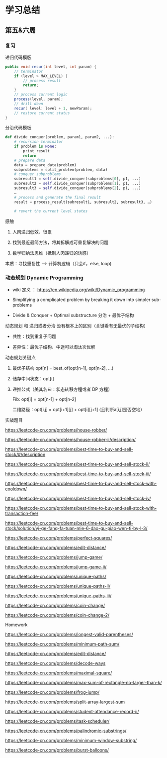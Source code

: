 # 学习总结
## 第五&六周

### 复习

递归代码模版
``` java
public void recur(int level, int param) { 
    // terminator 
    if (level > MAX_LEVEL) { 
        // process result 
        return; 
    } 
    // process current logic 
    process(level, param); 
    // drill down 
    recur( level: level + 1, newParam); 
    // restore current status 
}
```
分治代码模板

```python
def divide_conquer(problem, param1, param2, ...): 
    # recursion terminator 
    if problem is None: 
        print_result 
        return 
    # prepare data 
    data = prepare_data(problem) 
    subproblems = split_problem(problem, data) 
    # conquer subproblems 
    subresult1 = self.divide_conquer(subproblems[0], p1, ...) 
    subresult2 = self.divide_conquer(subproblems[1], p1, ...) 
    subresult3 = self.divide_conquer(subproblems[2], p1, ...) 
    … 
    # process and generate the final result 
    result = process_result(subresult1, subresult2, subresult3, …) 
    
    # revert the current level states
```

感触
1. 人肉递归低效、很累

2. 找到最近最简方法，将其拆解成可重复解决的问题

3. 数学归纳法思维（抵制人肉递归的诱惑）

本质：寻找重复性 —> 计算机逻辑（只会if，else, loop)

### 动态规划 Dynamic Programming

- wiki 定义 ： https://en.wikipedia.org/wiki/Dynamic_programming

- Simplifying a complicated problem by breaking it down into simpler sub-problems

- Divide & Conquer + Optimal substructure 分治 + 最优子结构

动态规划 和 递归或者分治 没有根本上的区别（关键看有无最优的子结构） 

- 共性：找到重复子问题

- 差异性：最优子结构、中途可以淘汰次优解

动态规划关键点
1. 最优子结构 opt[n] = best_of(opt[n-1], opt[n-2], …)

2. 储存中间状态：opt[i]

3. 递推公式（美其名曰：状态转移方程或者 DP 方程） 

    Fib: opt[i] = opt[n-1] + opt[n-2] 

    二维路径：opt[i,j] = opt[i+1][j] + opt[i][j+1] (且判断a[i,j]是否空地）

实战题目

https://leetcode-cn.com/problems/house-robber/ 

https://leetcode-cn.com/problems/house-robber-ii/description/

https://leetcode-cn.com/problems/best-time-to-buy-and-sell-stock/#/description

https://leetcode-cn.com/problems/best-time-to-buy-and-sell-stock-ii/

https://leetcode-cn.com/problems/best-time-to-buy-and-sell-stock-iii/

https://leetcode-cn.com/problems/best-time-to-buy-and-sell-stock-with-cooldown/

https://leetcode-cn.com/problems/best-time-to-buy-and-sell-stock-iv/

https://leetcode-cn.com/problems/best-time-to-buy-and-sell-stock-with-transaction-fee/

https://leetcode-cn.com/problems/best-time-to-buy-and-sell-stock/solution/yi-ge-fang-fa-tuan-mie-6-dao-gu-piao-wen-ti-by-l-3/

https://leetcode-cn.com/problems/perfect-squares/ 

https://leetcode-cn.com/problems/edit-distance/

https://leetcode-cn.com/problems/jump-game/

https://leetcode-cn.com/problems/jump-game-ii/ 

https://leetcode-cn.com/problems/unique-paths/ 

https://leetcode-cn.com/problems/unique-paths-ii/ 

https://leetcode-cn.com/problems/unique-paths-iii/ 

https://leetcode-cn.com/problems/coin-change/

https://leetcode-cn.com/problems/coin-change-2/
    
Homework

https://leetcode-cn.com/problems/longest-valid-parentheses/

https://leetcode-cn.com/problems/minimum-path-sum/

https://leetcode-cn.com/problems/edit-distance/

https://leetcode-cn.com/problems/decode-ways

https://leetcode-cn.com/problems/maximal-square/

https://leetcode-cn.com/problems/max-sum-of-rectangle-no-larger-than-k/

https://leetcode-cn.com/problems/frog-jump/

https://leetcode-cn.com/problems/split-array-largest-sum

https://leetcode-cn.com/problems/student-attendance-record-ii/

https://leetcode-cn.com/problems/task-scheduler/

https://leetcode-cn.com/problems/palindromic-substrings/

https://leetcode-cn.com/problems/minimum-window-substring/

https://leetcode-cn.com/problems/burst-balloons/
